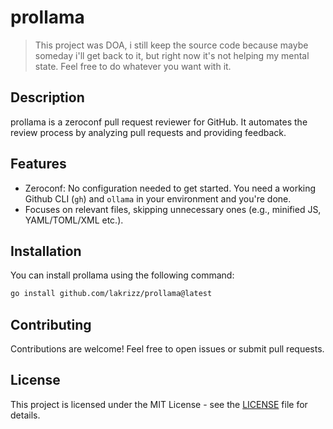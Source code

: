 # prollama

> This project was DOA, i still keep the source code because maybe someday i'll get back to it, but right now it's not helping my mental state. Feel free to do whatever you want with it.

## Description

prollama is a zeroconf pull request reviewer for GitHub. It automates the review process by analyzing pull requests and providing feedback.

## Features

- Zeroconf: No configuration needed to get started. You need a working Github CLI (`gh`) and `ollama` in your environment and you're done.
- Focuses on relevant files, skipping unnecessary ones (e.g., minified JS, YAML/TOML/XML etc.).

## Installation

You can install prollama using the following command:

```bash
go install github.com/lakrizz/prollama@latest
```

## Contributing

Contributions are welcome! Feel free to open issues or submit pull requests.

## License

This project is licensed under the MIT License - see the [LICENSE](LICENSE) file for details.
